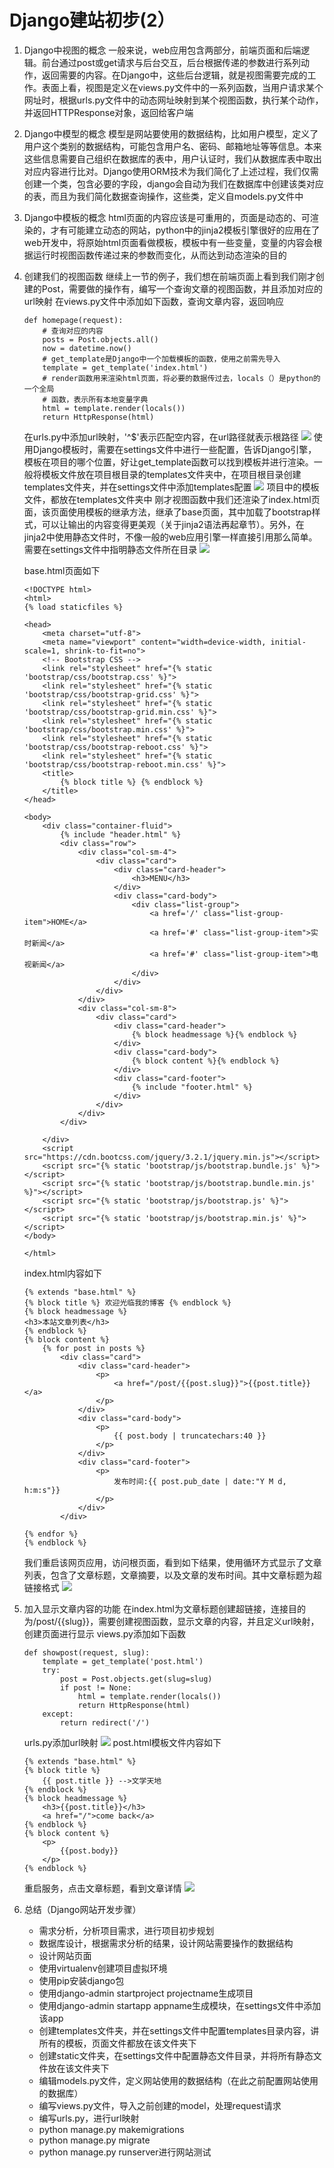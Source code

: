 # Django建站初步(2）

1. Django中视图的概念
    一般来说，web应用包含两部分，前端页面和后端逻辑。前台通过post或get请求与后台交互，后台根据传递的参数进行系列动作，返回需要的内容。在Django中，这些后台逻辑，就是视图需要完成的工作。表面上看，视图是定义在views.py文件中的一系列函数，当用户请求某个网址时，根据urls.py文件中的动态网址映射到某个视图函数，执行某个动作，并返回HTTPResponse对象，返回给客户端
2. Django中模型的概念
    模型是网站要使用的数据结构，比如用户模型，定义了用户这个类别的数据结构，可能包含用户名、密码、邮箱地址等等信息。本来这些信息需要自己组织在数据库的表中，用户认证时，我们从数据库表中取出对应内容进行比对。Django使用ORM技术为我们简化了上述过程，我们仅需创建一个类，包含必要的字段，django会自动为我们在数据库中创建该类对应的表，而且为我们简化数据查询操作，这些类，定义自models.py文件中
3. Django中模板的概念
    html页面的内容应该是可重用的，页面是动态的、可渲染的，才有可能建立动态的网站，python中的jinja2模板引擎很好的应用在了web开发中，将原始html页面看做模板，模板中有一些变量，变量的内容会根据运行时视图函数传递过来的参数而变化，从而达到动态渲染的目的
4. 创建我们的视图函数
    继续上一节的例子，我们想在前端页面上看到我们刚才创建的Post，需要做的操作有，编写一个查询文章的视图函数，并且添加对应的url映射
    在views.py文件中添加如下函数，查询文章内容，返回响应
    ```
    def homepage(request):
        # 查询对应的内容
        posts = Post.objects.all()
        now = datetime.now()
        # get_template是Django中一个加载模板的函数，使用之前需先导入
        template = get_template('index.html')
        # render函数用来渲染html页面，将必要的数据传过去，locals（）是python的一个全局
        # 函数，表示所有本地变量字典
        html = template.render(locals())
        return HttpResponse(html)
    ```
    在urls.py中添加url映射，'^$'表示匹配空内容，在url路径就表示根路径
    ![](https://upload-images.jianshu.io/upload_images/10339396-add784f886951192.png?imageMogr2/auto-orient/strip%7CimageView2/2/w/1240)
    使用Django模板时，需要在settings文件中进行一些配置，告诉Django引擎，模板在项目的哪个位置，好让get_template函数可以找到模板并进行渲染。一般将模板文件放在项目根目录的templates文件夹中，在项目根目录创建templates文件夹，并在settings文件中添加templates配置
    ![](https://upload-images.jianshu.io/upload_images/10339396-3a0996f48870beef.png?imageMogr2/auto-orient/strip%7CimageView2/2/w/1240)
    项目中的模板文件，都放在templates文件夹中
    刚才视图函数中我们还渲染了index.html页面，该页面使用模板的继承方法，继承了base页面，其中加载了bootstrap样式，可以让输出的内容变得更美观（关于jinja2语法再起章节）。另外，在jinja2中使用静态文件时，不像一般的web应用引擎一样直接引用那么简单。需要在settings文件中指明静态文件所在目录
    ![](https://upload-images.jianshu.io/upload_images/10339396-656762a27da02f24.png?imageMogr2/auto-orient/strip%7CimageView2/2/w/1240)

    base.html页面如下
    ```
    <!DOCTYPE html>
    <html>
    {% load staticfiles %}
    
    <head>
        <meta charset="utf-8">
        <meta name="viewport" content="width=device-width, initial-scale=1, shrink-to-fit=no">
        <!-- Bootstrap CSS -->
        <link rel="stylesheet" href="{% static 'bootstrap/css/bootstrap.css' %}">
        <link rel="stylesheet" href="{% static 'bootstrap/css/bootstrap-grid.css' %}">
        <link rel="stylesheet" href="{% static 'bootstrap/css/bootstrap-grid.min.css' %}">
        <link rel="stylesheet" href="{% static 'bootstrap/css/bootstrap.min.css' %}">
        <link rel="stylesheet" href="{% static 'bootstrap/css/bootstrap-reboot.css' %}">
        <link rel="stylesheet" href="{% static 'bootstrap/css/bootstrap-reboot.min.css' %}">
        <title>
            {% block title %} {% endblock %}
        </title>
    </head>
    
    <body>
        <div class="container-fluid">
            {% include "header.html" %}
            <div class="row">
                <div class="col-sm-4">
                    <div class="card">
                        <div class="card-header">
                            <h3>MENU</h3>
                        </div>
                        <div class="card-body">
                            <div class="list-group">
                                <a href='/' class="list-group-item">HOME</a>
                                <a href='#' class="list-group-item">实时新闻</a>
                                <a href='#' class="list-group-item">电视新闻</a>
                            </div>
                        </div>
                    </div>
                </div>
                <div class="col-sm-8">
                    <div class="card">
                        <div class="card-header">
                            {% block headmessage %}{% endblock %}
                        </div>
                        <div class="card-body">
                            {% block content %}{% endblock %}
                        </div>
                        <div class="card-footer">
                            {% include "footer.html" %}
                        </div>
                    </div>
                </div>
            </div>
    
        </div>
        <script src="https://cdn.bootcss.com/jquery/3.2.1/jquery.min.js"></script>
        <script src="{% static 'bootstrap/js/bootstrap.bundle.js' %}"></script>
        <script src="{% static 'bootstrap/js/bootstrap.bundle.min.js' %}"></script>
        <script src="{% static 'bootstrap/js/bootstrap.js' %}"></script>
        <script src="{% static 'bootstrap/js/bootstrap.min.js' %}"></script>
    </body>
    
    </html>
    ```
    index.html内容如下
    ```
    {% extends "base.html" %} 
    {% block title %} 欢迎光临我的博客 {% endblock %} 
    {% block headmessage %}
    <h3>本站文章列表</h3>
    {% endblock %} 
    {% block content %} 
        {% for post in posts %}
            <div class="card">
                <div class="card-header">
                    <p>
                        <a href="/post/{{post.slug}}">{{post.title}}</a>
                    </p>
                </div>
                <div class="card-body">
                    <p>
                        {{ post.body | truncatechars:40 }}
                    </p>
                </div>
                <div class="card-footer">
                    <p>
                        发布时间:{{ post.pub_date | date:"Y M d, h:m:s"}}
                    </p>
                </div>
            </div>
    
    {% endfor %} 
    {% endblock %}
    ```
    我们重启该网页应用，访问根页面，看到如下结果，使用循环方式显示了文章列表，包含了文章标题，文章摘要，以及文章的发布时间。其中文章标题为超链接格式
    ![](https://upload-images.jianshu.io/upload_images/10339396-6d8cbd33d1010e51.png?imageMogr2/auto-orient/strip%7CimageView2/2/w/1240)
5. 加入显示文章内容的功能
    在index.html为文章标题创建超链接，连接目的为/post/{{slug}}，需要创建视图函数，显示文章的内容，并且定义url映射，创建页面进行显示
    views.py添加如下函数
    ```
    def showpost(request, slug):
        template = get_template('post.html')
        try:
            post = Post.objects.get(slug=slug)
            if post != None:
                html = template.render(locals())
                return HttpResponse(html)
        except:
            return redirect('/')
    ```
    urls.py添加url映射
    ![](https://upload-images.jianshu.io/upload_images/10339396-8a06e725d0cafb86.png?imageMogr2/auto-orient/strip%7CimageView2/2/w/1240)
    post.html模板文件内容如下
    ```
    {% extends "base.html" %}
    {% block title %}
        {{ post.title }} -->文学天地
    {% endblock %}
    {% block headmessage %}
        <h3>{{post.title}}</h3>
        <a href="/">come back</a>
    {% endblock %}
    {% block content %}
        <p>
            {{post.body}}
        </p>
    {% endblock %}
    ```
    重启服务，点击文章标题，看到文章详情
    ![](https://upload-images.jianshu.io/upload_images/10339396-b6d9ee5e8609cbf7.png?imageMogr2/auto-orient/strip%7CimageView2/2/w/1240)
6. 总结（Django网站开发步骤）
    - 需求分析，分析项目需求，进行项目初步规划
    - 数据库设计，根据需求分析的结果，设计网站需要操作的数据结构
    - 设计网站页面
    - 使用virtualenv创建项目虚拟环境
    - 使用pip安装django包
    - 使用django-admin startproject projectname生成项目
    - 使用django-admin startapp appname生成模块，在settings文件中添加该app
    - 创建templates文件夹，并在settings文件中配置templates目录内容，讲所有的模板，页面文件都放在该文件夹下
    - 创建static文件夹，在settings文件中配置静态文件目录，并将所有静态文件放在该文件夹下
    - 编辑models.py文件，定义网站使用的数据结构（在此之前配置网站使用的数据库）
    - 编写views.py文件，导入之前创建的model，处理request请求
    - 编写urls.py，进行url映射
    - python manage.py makemigrations
    - python manage.py migrate
    - python manage.py runserver进行网站测试

